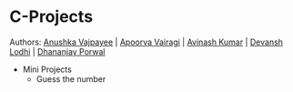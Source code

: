 # C-Projects

Authors: [Anushka Vajpayee](https://github.com/Broject-Medicaps) | [Apoorva Vairagi](https://github.com/alieccarts) | [Avinash Kumar](https://github.com/avi0901) | [Devansh Lodhi](https://github.com/Ghost1129) | [Dhananjay Porwal](https://github.com/DhananjayPorwal) 

+ Mini Projects
  + Guess the number
